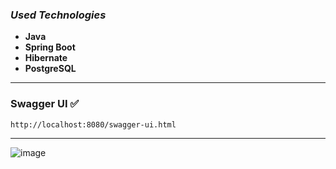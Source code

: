 ### _Used Technologies_

- **Java**
- **Spring Boot**
- **Hibernate**
- **PostgreSQL**

---

### Swagger UI ✅

```
http://localhost:8080/swagger-ui.html
```

---

![image](https://user-images.githubusercontent.com/49093196/161140172-58133546-6b12-43bd-b716-fe1309ea4fad.png)

```

```
